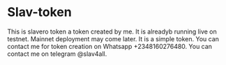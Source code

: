 # Slav-token
This is slavero token a token created by me. It is alreadyb running live on testnet. Mainnet deployment may come later.
It is a simple token.
You can contact me for token creation on Whatsapp +2348160276480.
You can contact me on telegram @slav4all.
